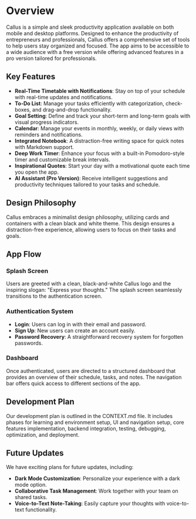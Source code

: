 # Overview
Callus is a simple and sleek productivity application available on both mobile and desktop platforms. Designed to enhance the productivity of entrepreneurs and professionals, Callus offers a comprehensive set of tools to help users stay organized and focused. The app aims to be accessible to a wide audience with a free version while offering advanced features in a pro version tailored for professionals.

## Key Features
- **Real-Time Timetable with Notifications**: Stay on top of your schedule with real-time updates and notifications.
- **To-Do List**: Manage your tasks efficiently with categorization, check-boxes, and drag-and-drop functionality.
- **Goal Setting**: Define and track your short-term and long-term goals with visual progress indicators.
- **Calendar**: Manage your events in monthly, weekly, or daily views with reminders and notifications.
- **Integrated Notebook**: A distraction-free writing space for quick notes with Markdown support.
- **Deep Work Timer**: Enhance your focus with a built-in Pomodoro-style timer and customizable break intervals.
- **Inspirational Quotes**: Start your day with a motivational quote each time you open the app.
- **AI Assistant (Pro Version)**: Receive intelligent suggestions and productivity techniques tailored to your tasks and schedule.

## Design Philosophy
Callus embraces a minimalist design philosophy, utilizing cards and containers with a clean black and white theme. This design ensures a distraction-free experience, allowing users to focus on their tasks and goals.

## App Flow

### Splash Screen
Users are greeted with a clean, black-and-white Callus logo and the inspiring slogan: "Express your thoughts." The splash screen seamlessly transitions to the authentication screen.

### Authentication System
- **Login**: Users can log in with their email and password.
- **Sign Up**: New users can create an account easily.
- **Password Recovery**: A straightforward recovery system for forgotten passwords.

### Dashboard
Once authenticated, users are directed to a structured dashboard that provides an overview of their schedule, tasks, and notes. The navigation bar offers quick access to different sections of the app.

## Development Plan
Our development plan is outlined in the CONTEXT.md file. It includes phases for learning and environment setup, UI and navigation setup, core features implementation, backend integration, testing, debugging, optimization, and deployment.

## Future Updates
We have exciting plans for future updates, including:
- **Dark Mode Customization**: Personalize your experience with a dark mode option.
- **Collaborative Task Management**: Work together with your team on shared tasks.
- **Voice-to-Text Note-Taking**: Easily capture your thoughts with voice-to-text functionality.
